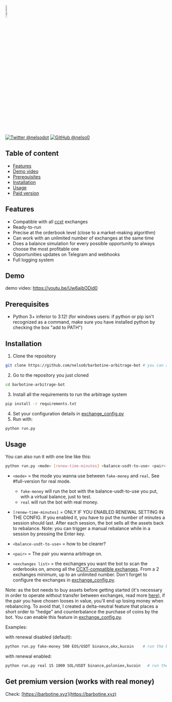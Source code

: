 <p align="left">
  <img alt="Barbotine arbitrage bot Logo" width="10%" height="auto" src="https://i.ibb.co/gy9mb2k/logo.png">
</p>

[![Twitter @nelsodot](https://img.shields.io/twitter/url/https/twitter.com/nelsorex.svg?style=social&label=%20%40nelsorex)](https://twitter.com/nelsorex)
[![GitHub @nelso0](https://img.shields.io/github/followers/nelso0?label=follow&style=social)](https://github.com/nelso0)

## Table of content
* [Features](#features)
* [Demo video](#demo)
* [Prerequisites](#prerequis)
* [Installation](#installation)
* [Usage](#usage)
* [Paid version](#full-version)

<a name="features"/>
 
## Features

* Compatible with all [ccxt](https://github.com/ccxt/ccxt) exchanges
* Ready-to-run
* Precise at the orderbook level (close to a market-making algorithm)
* Can work with an unlimited number of exchanges at the same time
* Does a balance simulation for every possible opportunity to always choose the most profitable one
* Opportunities updates on Telegram and webhooks
* Full logging system

<a name="demo"/>
 
## Demo

demo video: https://youtu.be/Uw6ajbODid0

<a name="prerequis"/>
 
## Prerequisites

* Python 3+ inferior to 3.12! (for windows users: if python or pip isn't recognized as a command, make sure you have installed python by checking the box "add to PATH")

<a name="installation"/>
 
## Installation

1. Clone the repository 
```sh
git clone https://github.com/nelso0/barbotine-arbitrage-bot # you can also download the zip file
```
2. Go to the repository you just cloned
```sh
cd barbotine-arbitrage-bot
```
3. Install all the requirements to run the arbitrage system
```sh
pip install -r requirements.txt
```
4. Set your configuration details in [exchange_config.py](exchange_config.py)
5. Run with:
```sh
python run.py
```

<a name="usage"/>
 
## Usage

You can also run it with one line like this:

```sh
python run.py <mode> [renew-time-minutes] <balance-usdt-to-use> <pair> <exchanges list separated by commas (no space!)>
```


* ```<mode>``` = the mode you wanna use between ```fake-money``` and ```real```. See #full-version for real mode. 
  
  * ```fake-money``` will run the bot with the balance-usdt-to-use you put, with a virtual balance, just to test.
  * ```real``` will run the bot with real money.
  
* ```[renew-time-minutes]``` = ONLY IF YOU ENABLED RENEWAL SETTING IN THE CONFIG. If you enabled it, you have to put the number of minutes a session should last. After each session, the bot sells all the assets back to rebalance. Note: you can trigger a manual rebalance while in a session by pressing the Enter key.

* ```<balance-usdt-to-use>``` = how to be clearer? 

* ```<pair>``` = The pair you wanna arbitrage on.

* ```<exchanges list>``` = the exchanges you want the bot to scan the orderbooks on, among all the [CCXT-compatible exchanges](https://github.com/ccxt/ccxt). From a 2 exchanges minimum, up to an unlimited number. Don't forget to configure the exchanges in [exchange_config.py](exchange_config.py).

Note: as the bot needs to buy assets before getting started (it's necessary in order to operate without transfer between exchanges, read more [here](https://medium.com/@barbotine/how-to-exploit-arbitrage-opportunities-using-python-in-centralized-exchanges-like-binance-or-kucoin-805b5bf7b2f2)), if the pair you have chosen looses in value, you'll end up losing money when rebalancing. To avoid that, I created a delta-neutral feature that places a short order to "hedge" and counterbalance the purchase of coins by the bot. You can enable this feature in [exchange_config.py](exchange_config.py).

Examples:

with renewal disabled (default):
```sh
python run.py fake-money 500 EOS/USDT binance,okx,kucoin    # run the bot with 500 USDT and rebalance every 15 minutes, with binance okx and kucoin
```
with renewal enabled:
```sh
python run.py real 15 1000 SOL/USDT binance,poloniex,kucoin   # run the bot with 1000 USDT on binance phemex and bybit on SOL/USDT, and rebalance every 15 minutes.
```

<a name="full-version"/>

## Get premium version (works with real money)

Check: [https://barbotine.xyz](https://barbotine.xyz)
